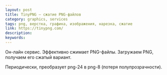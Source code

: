 ```yaml
---
layout: post
title: TinyPNG — сжатие PNG-файлов
category: graphics, services
tags: png, верстка, графика, изображения, нарезка, сжатие
link: https://tinypng.com/
description:
keywords:
---
```


<p>Он-лайн сервис. Эффективно сжимает PNG-файлы. Загружаем PNG, получаем его сжатый вариант.</p>
<p>Периодически, преобразует png-24 в png-8 (потеря полупрозрачности).</p>

